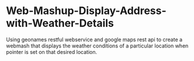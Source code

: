 # Web-Mashup-Display-Address-with-Weather-Details

Using geonames restful webservice and google maps rest api  to create a webmash that displays the weather conditions of a particular location when pointer is set on that desired location.
